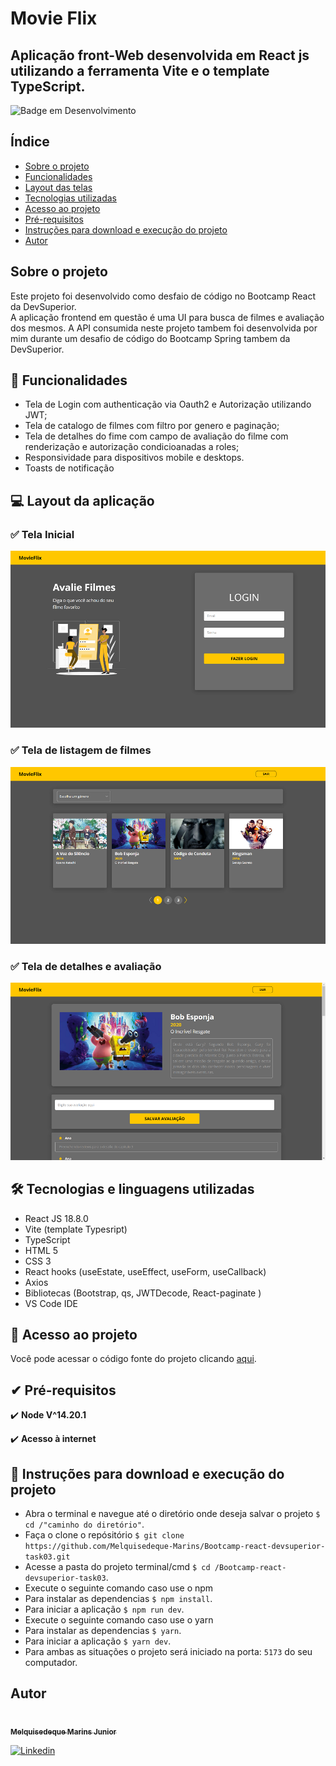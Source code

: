 # Movie Flix

## Aplicação front-Web desenvolvida em React js utilizando a ferramenta Vite e o template TypeScript.

![Badge em Desenvolvimento](http://img.shields.io/static/v1?label=STATUS&message=CONCLUIDO&color=GREEN&style=for-the-badge)

## Índice
<!--ts-->
* [Sobre o projeto](#Sobre)
* [Funcionalidades](#Funcionalidades)
* [Layout das telas](#Layout)
* [Tecnologias utilizadas](#Tecnologias)
* [Acesso ao projeto](#Acesso_ao_projeto)
* [Pré-requisitos](#Pre-requisitos)
* [Instruções para download e execução do projeto](#Instruções)
* [Autor](#Autor)
<!--te-->

## Sobre o projeto
Este projeto foi desenvolvido como desfaio de código no Bootcamp React da DevSuperior.<br>
A aplicação frontend em questão é uma UI para busca de filmes e avaliação dos mesmos. A API consumida neste projeto tambem foi desenvolvida por mim durante um desafio de código do Bootcamp Spring tambem da DevSuperior. <br> 

<a id="Funcionalidades"></a>
## 🔨 Funcionalidades
- Tela de Login com authenticação via Oauth2 e Autorização utilizando JWT;
- Tela de catalogo de filmes com filtro por genero e paginação;
- Tela de detalhes do fime com campo de avaliação do filme com renderização e autorização condicioanadas a roles;
- Responsividade para dispositivos mobile e desktops.
- Toasts de notificação

<a id="Layout"></a>
## 💻 Layout da aplicação

### ✅ Tela Inicial
![](https://raw.githubusercontent.com/Melquisedeque-Marins/Bootcamp-react-devsuperior-task03/main/gh-assets/Login.png)

### ✅ Tela de listagem de filmes
![](https://raw.githubusercontent.com/Melquisedeque-Marins/Bootcamp-react-devsuperior-task03/main/gh-assets/Catalog.png)

### ✅ Tela de detalhes e avaliação
![](https://raw.githubusercontent.com/Melquisedeque-Marins/Bootcamp-react-devsuperior-task03/main/gh-assets/Reviews.png)


<a id="Tecnologias"></a>
## 🛠️️ Tecnologias e linguagens utilizadas

- React JS 18.8.0
- Vite (template Typesript)
- TypeScript
- HTML 5
- CSS 3
- React hooks (useEstate, useEffect, useForm, useCallback)
- Axios
- Bibliotecas (Bootstrap, qs, JWTDecode, React-paginate )
- VS Code IDE

<a id="Acesso_ao_projeto"></a>
## 📁 Acesso ao projeto

Você pode acessar o código fonte do projeto clicando [aqui](https://github.com/Melquisedeque-Marins/Bootcamp-react-devsuperior-task03/tree/main/src).

<a id="Pre-requisitos"></a>
## ✔ Pré-requisitos

✔️ **Node V^14.20.1**

✔️ **Acesso à internet**

<a id="Instruções"></a>
## 🎲️ Instruções para download e execução do projeto

- Abra o terminal e navegue até o diretório onde deseja salvar o projeto
  ``$ cd /"caminho do diretório"``.
- Faça o clone o repósitório
  ``$ git clone https://github.com/Melquisedeque-Marins/Bootcamp-react-devsuperior-task03.git``
- Acesse a pasta do projeto terminal/cmd
  ``$ cd /Bootcamp-react-devsuperior-task03``.
- Execute o seguinte comando caso use o npm
- Para instalar as dependencias
  ``$ npm install``.
- Para iniciar a aplicação
  ``$ npm run dev``.
- Execute o seguinte comando caso use o yarn
- Para instalar as dependencias
  ``$ yarn``.
- Para iniciar a aplicação
  ``$ yarn dev``.
- Para ambas as situações o projeto será iniciado na porta:
  ``5173``
  do seu computador.


<a id="Autor"></a>
## Autor
<a href="https://github.com/Melquisedeque-Marins">
 <img style="border-radius: 50%;" src="https://avatars.githubusercontent.com/u/93653645?v=4" width="120px;" alt=""/>
<br />
 <sub><b>Melquisedeque Marins Junior</b></sub></a> <a href="https://www.linkedin.com/in/melquisedeque-marins-junior-324291230"></a>

[![Linkedin](https://img.shields.io/badge/LinkedIn-0077B5?style=for-the-badge&logo=linkedin&logoColor=white)](https://www.linkedin.com/in/melquisedeque-marins-junior-324291230)
